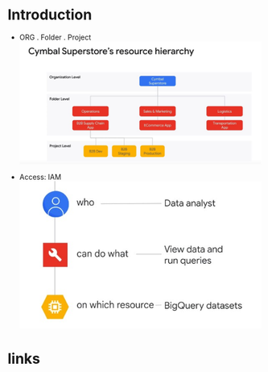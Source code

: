 # Introduction
* ORG . Folder . Project
![Global Archi](img/Capture%20d’écran%202022-11-22%20223440.jpg)

* Access: IAM
![IAM](img/Capture%20d%E2%80%99%C3%A9cran%202022-11-22%20224026.jpg)



# links